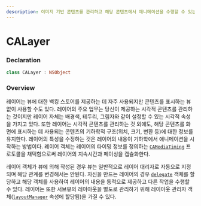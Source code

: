 ```yaml
---
description: 이미지 기반 콘텐츠를 관리하고 해당 콘텐츠에서 애니메이션을 수행할 수 있는 객체.
---
```


# CALayer

### Declaration

```swift
class CALayer : NSObject
```

### Overview

레이어는 뷰에 대한 백킹 스토어를 제공하는 데 자주 사용되지만 콘텐츠를 표시하는 뷰 없이 사용할 수도 있다. 레이어의 주요 업무는 당신이 제공하는 시각적 콘텐츠를 관리하는 것이지만 레이어 자체는 배경색, 테두리, 그림자와 같이 설정할 수 있는 시각적 속성을 가지고 있다. 또한 레이어는 시각적 콘텐츠를 관리하는 것 외에도, 해당 콘텐츠를 화면에 표시하는 데 사용되는 콘텐츠의 기하학적 구조\(위치, 크기, 변환 등\)에 대한 정보를 유지한다. 레이어의 특성을 수정하는 것은 레이어의 내용이 기하학에서 애니메이션을 시작하는 방법이다. 레이어 객체는 레이어의 타이밍 정보를 정의하는 [`CAMediaTiming`](https://developer.apple.com/documentation/quartzcore/camediatiming) 프로토콜을 채택함으로써 레이어의 지속시간과 페이싱을 캡슐화한다.

레이어 객체가 뷰에 의해 작성된 경우 뷰는 일반적으로 레이어 대리자로 자동으로 지정되며 해당 관계를 변경해서는 안된다. 자신을 만드는 레이어의 경우 [`delegate`](https://developer.apple.com/documentation/quartzcore/calayer/1410984-delegate) 객체를 할당하고 해당 객체를 사용하여 레이어의 내용을 동적으로 제공하고 다른 작업을 수행할 수 있다. 레이어는 또한 서브뷰의 레이아웃을 별도로 관리하기 위해 레이아웃 관리자 객체\([`layoutManager`](https://developer.apple.com/documentation/quartzcore/calayer/1410749-layoutmanager) 속성에 할당됨\)을 가질 수 있다.

